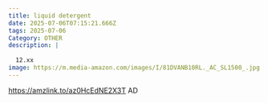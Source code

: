 ```yaml
---
title: liquid detergent
date: 2025-07-06T07:15:21.666Z
tags: 2025-07-06
Category: OTHER
description: |
  
  12.xx
image: https://m.media-amazon.com/images/I/81DVANB10RL._AC_SL1500_.jpg
---
```

https://amzlink.to/az0HcEdNE2X3T
AD